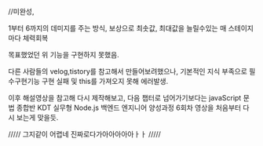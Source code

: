 //미완성,

1부터 6까지의 데미지를 주는 방식,
보상으로 최솟값, 최대값을 늘릴수있는
매 스테이지마다 체력회복

목표했었던 위 기능을 구현하지 못했음.

다른 사람들의 velog,tistory를 참고해서 만들어보려했으나,
기본적인 지식 부족으로 필수구현기능 구현 실패 및 this를 가져오지 못해 에러발생.

이후 해설영상을 참고해 다시 제작해보고,
다음 챕터로 넘어가기보다는 javaScript 문법 종합반 KDT 실무형 Node.js 백엔드 엔지니어 양성과정 6회차 영상을 처음부터 다시 보는게 맞을듯.

///// 그지같이 어렵네 진짜로다가아아아아아ㅏㅏ /////
